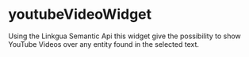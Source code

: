 # youtubeVideoWidget
Using the Linkgua Semantic Api this widget give the possibility to show YouTube Videos over any entity found in the selected text. 
